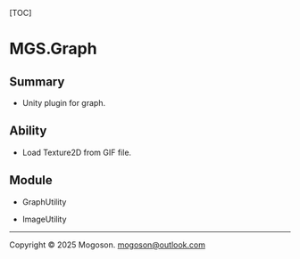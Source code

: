 [TOC]

# MGS.Graph

## Summary
- Unity plugin for graph.

## Ability

- Load Texture2D from GIF file.

## Module

- GraphUtility

- ImageUtility

------

Copyright © 2025 Mogoson.	mogoson@outlook.com
